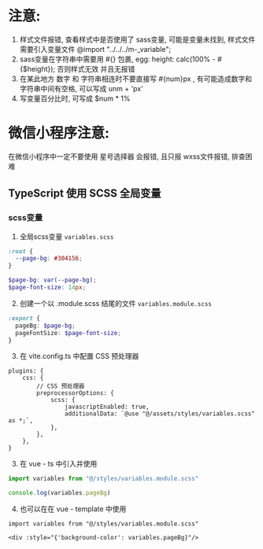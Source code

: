 
# 注意:
1. 样式文件报错, 查看样式中是否使用了 sass变量, 可能是变量未找到, 样式文件需要引入变量文件 @import "../../../m-_variable";
2. sass变量在字符串中需要用 #{} 包裹, egg: height: calc(100% - #{$height}); 否则样式无效 并且无报错
3. 在某此地方 数字 和 字符串相连时不要直接写 #{num}px , 有可能造成数字和字符串中间有空格, 可以写成  unm + 'px'
4. 写变量百分比时, 可写成 $num * 1%

# 微信小程序注意:
在微信小程序中一定不要使用 星号选择器 会报错, 且只报 wxss文件报错, 排查困难



## TypeScript 使用 SCSS 全局变量

### scss变量
1. 全局scss变量 `variables.scss`

```scss
:root {
  --page-bg: #304156;
}

$page-bg: var(--page-bg);
$page-font-size: 14px;
```


2. 创建一个以 .module.scss 结尾的文件 `variables.module.scss`

```scss
:export {
  pageBg: $page-bg;
  pageFontSize: $page-font-size;
}
```

3. 在 vite.config.ts 中配置 CSS 预处理器

```
plugins: {
    css: {
        // CSS 预处理器
        preprocessorOptions: {
            scss: {
                javascriptEnabled: true,
                additionalData: `@use "@/assets/styles/variables.scss" as *;`,
            },
        },
    },
}
```

3. 在 vue - ts 中引入并使用

```ts
import variables from "@/styles/variables.module.scss"

console.log(variables.pageBg)
```

4. 也可以在在 vue - template 中使用

```vue
import variables from "@/styles/variables.module.scss"

<div :style="{'background-color': variables.pageBg}"/>
```